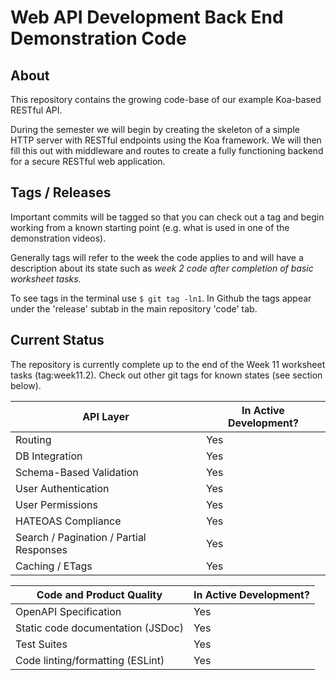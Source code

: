 # Web API Development Back End Demonstration Code

## About

This repository contains the growing code-base of our example Koa-based RESTful API.

During the semester we will begin by creating the skeleton of a simple HTTP server with RESTful endpoints using the Koa framework. We will then fill this out with middleware and routes to create a fully functioning backend for a secure RESTful web application.

## Tags / Releases

Important commits will be tagged so that you can check out a tag and begin working from a known starting point (e.g. what is used in one of the demonstration videos).

Generally tags will refer to the week the code applies to and will have a description about its state such as _week 2 code after completion of basic worksheet tasks_.

To see tags in the terminal use `$ git tag -ln1`. In Github the tags appear under the 'release' subtab in the main repository 'code' tab.

## Current Status

The repository is currently complete up to the end of the Week 11 worksheet tasks (tag:week11.2). Check out other git tags for known states (see section below).

| API Layer                                | In Active Development? |
|------------------------------------------|------------------------|
| Routing                                  | Yes                    |
| DB Integration                           | Yes                    |
| Schema-Based Validation                  | Yes                    |
| User Authentication                      | Yes                    |
| User Permissions                         | Yes                    |
| HATEOAS Compliance                       | Yes                    |
| Search / Pagination / Partial Responses  | Yes                    |
| Caching / ETags                          | Yes                    |

| Code and Product Quality                 | In Active Development? |
|------------------------------------------|------------------------|
| OpenAPI Specification                    | Yes                    |
| Static code documentation (JSDoc)        | Yes                    |
| Test Suites                              | Yes                    |
| Code linting/formatting (ESLint)         | Yes                    |

